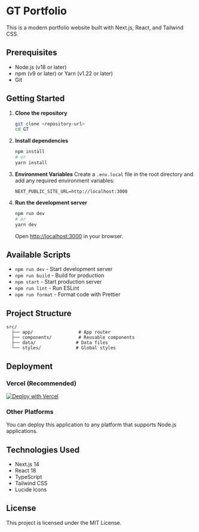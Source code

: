 # GT Portfolio

This is a modern portfolio website built with Next.js, React, and Tailwind CSS.

## Prerequisites

- Node.js (v18 or later)
- npm (v9 or later) or Yarn (v1.22 or later)
- Git

## Getting Started

1. **Clone the repository**
   ```bash
   git clone <repository-url>
   cd GT
   ```

2. **Install dependencies**
   ```bash
   npm install
   # or
   yarn install
   ```

3. **Environment Variables**
   Create a `.env.local` file in the root directory and add any required environment variables:
   ```env
   NEXT_PUBLIC_SITE_URL=http://localhost:3000
   ```

4. **Run the development server**
   ```bash
   npm run dev
   # or
   yarn dev
   ```
   Open [http://localhost:3000](http://localhost:3000) in your browser.

## Available Scripts

- `npm run dev` - Start development server
- `npm run build` - Build for production
- `npm start` - Start production server
- `npm run lint` - Run ESLint
- `npm run format` - Format code with Prettier

## Project Structure

```
src/
  ├── app/                 # App router
  ├── components/          # Reusable components
  ├── data/               # Data files
  └── styles/             # Global styles
```

## Deployment

### Vercel (Recommended)
[![Deploy with Vercel](https://vercel.com/button)](https://vercel.com/new/clone?repository-url=YOUR_REPO_URL)

### Other Platforms
You can deploy this application to any platform that supports Node.js applications.

## Technologies Used

- Next.js 14
- React 18
- TypeScript
- Tailwind CSS
- Lucide Icons

## License

This project is licensed under the MIT License.
